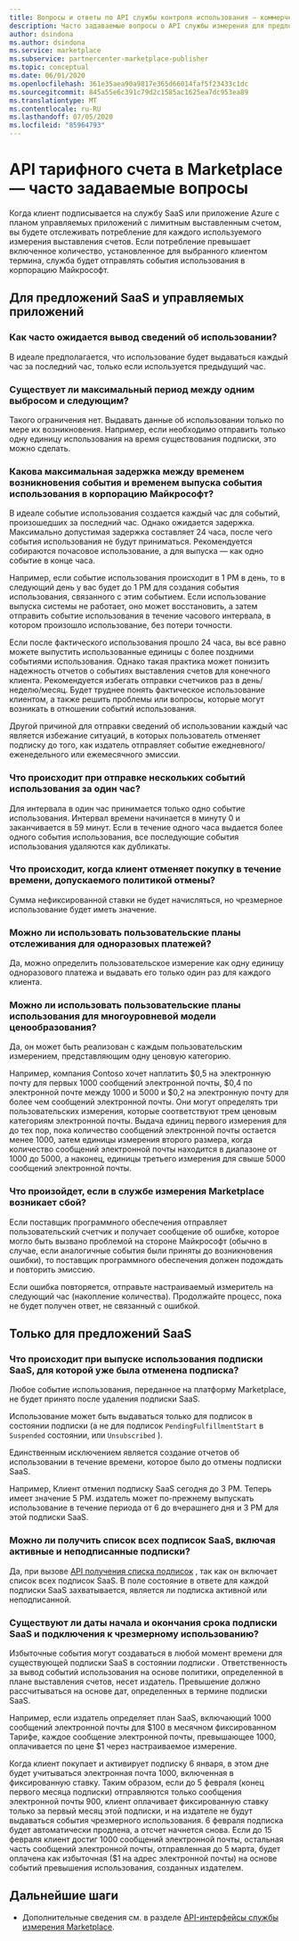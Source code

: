 ```yaml
---
title: Вопросы и ответы по API службы контроля использования — коммерческий магазин Майкрософт
description: Часто задаваемые вопросы о API службы измерения для предложений SaaS в Microsoft AppSource и Azure Marketplace.
author: dsindona
ms.author: dsindona
ms.service: marketplace
ms.subservice: partnercenter-marketplace-publisher
ms.topic: conceptual
ms.date: 06/01/2020
ms.openlocfilehash: 361e35aea90a9817e365d66014faf5f23433c1dc
ms.sourcegitcommit: 845a55e6c391c79d2c1585ac1625ea7dc953ea89
ms.translationtype: MT
ms.contentlocale: ru-RU
ms.lasthandoff: 07/05/2020
ms.locfileid: "85964793"
---
```

# <a name="marketplace-metered-billing-apis---faq"></a>API тарифного счета в Marketplace — часто задаваемые вопросы

Когда клиент подписывается на службу SaaS или приложение Azure с планом управляемых приложений с лимитным выставленным счетом, вы будете отслеживать потребление для каждого используемого измерения выставления счетов.  Если потребление превышает включенное количество, установленное для выбранного клиентом термина, служба будет отправлять события использования в корпорацию Майкрософт.

## <a name="for-both-saas-offers-and-managed-apps"></a>Для предложений SaaS и управляемых приложений

### <a name="how-often-is-it-expected-to-emit-usage"></a>Как часто ожидается вывод сведений об использовании?

В идеале предполагается, что использование будет выдаваться каждый час за последний час, только если используется предыдущий час.

### <a name="is-there-a-maximal-period-between-one-emission-and-the-next-one"></a>Существует ли максимальный период между одним выбросом и следующим?

Такого ограничения нет. Выдавать данные об использовании только по мере их возникновения. Например, если необходимо отправить только одну единицу использования на время существования подписки, это можно сделать.

### <a name="what-is-the-maximum-delay-between-the-time-an-event-occurs-and-the-time-a-usage-event-is-emitted-to-microsoft"></a>Какова максимальная задержка между временем возникновения события и временем выпуска события использования в корпорацию Майкрософт?

В идеале событие использования создается каждый час для событий, произошедших за последний час. Однако ожидается задержка. Максимально допустимая задержка составляет 24 часа, после чего события использования не будут приниматься. Рекомендуется собираются почасовое использование, а для выпуска — как одно событие в конце часа.

Например, если событие использования происходит в 1 РМ в день, то в следующий день у вас будет до 1 PM для создания события использования, связанного с этим событием.  Если использование выпуска системы не работает, оно может восстановить, а затем отправить событие использования в течение часового интервала, в котором произошло использование, без потери точности.

Если после фактического использования прошло 24 часа, вы все равно можете выпустить использованные единицы с более поздними событиями использования.  Однако такая практика может понизить надежность отчетов о событиях выставления счетов для конечного клиента.  Рекомендуется избегать отправки счетчиков раз в день/неделю/месяц.  Будет труднее понять фактическое использование клиентом, а также решить проблемы или вопросы, которые могут возникать в отношении событий использования.

Другой причиной для отправки сведений об использовании каждый час является избежание ситуаций, в которых пользователь отменяет подписку до того, как издатель отправляет событие ежедневного/еженедельного или ежемесячного эмиссии.

### <a name="what-happens-when-you-send-more-than-one-usage-event-in-the-same-hour"></a>Что происходит при отправке нескольких событий использования за один час?

Для интервала в один час принимается только одно событие использования. Интервал времени начинается в минуту 0 и заканчивается в 59 минут.  Если в течение одного часа выдается более одного события использования, все последующие события использования удаляются как дубликаты.

### <a name="what-happens-when-the-customer-cancels-the-purchase-within-the-time-allowed-by-the-cancellation-policy"></a>Что происходит, когда клиент отменяет покупку в течение времени, допускаемого политикой отмены?

Сумма нефиксированной ставки не будет начисляться, но чрезмерное использование будет иметь значение.

### <a name="can-custom-meter-plans-be-used-for-one-time-payments"></a>Можно ли использовать пользовательские планы отслеживания для одноразовых платежей?

Да, можно определить пользовательское измерение как одну единицу одноразового платежа и выдавать его только один раз для каждого клиента.

### <a name="can-custom-meter-plans-be-used-to-tiered-pricing-model"></a>Можно ли использовать пользовательские планы использования для многоуровневой модели ценообразования?

Да, он может быть реализован с каждым пользовательским измерением, представляющим одну ценовую категорию.

Например, компания Contoso хочет наплатить $0,5 на электронную почту для первых 1000 сообщений электронной почты, $0,4 по электронной почте между 1000 и 5000 и $0,2 на электронную почту для более чем сообщений электронной почты. Они могут определять три пользовательских измерения, которые соответствуют трем ценовым категориям электронной почты. Выдача единиц первого измерения для до тех пор, пока количество сообщений электронной почты остается менее 1000, затем единицы измерения второго размера, когда количество сообщений электронной почты находится в диапазоне от 1000 до 5000, а наконец, единицы третьего измерения для свыше 5000 сообщений электронной почты.

### <a name="what-happens-if-the-marketplace-metering-service-has-an-outage"></a>Что произойдет, если в службе измерения Marketplace возникает сбой?

Если поставщик программного обеспечения отправляет пользовательский счетчик и получает сообщение об ошибке, которое могло быть вызвано проблемой на стороне Майкрософт (обычно в случае, если аналогичные события были приняты до возникновения ошибки), то поставщик программного обеспечения должен подождать и повторить эмиссию.

Если ошибка повторяется, отправьте настраиваемый измеритель на следующий час (накопление количества). Продолжайте процесс, пока не будет получен ответ, не связанный с ошибкой.

## <a name="for-saas-offers-only"></a>Только для предложений SaaS

### <a name="what-happens-when-you-emit-usage-for-a-saas-subscription-that-has-been-unsubscribed-already"></a>Что происходит при выпуске использования подписки SaaS, для которой уже была отменена подписка?

Любое событие использования, переданное на платформу Marketplace, не будет принято после удаления подписки SaaS.

Использование может быть выдаваться только для подписок в состоянии подписки (а не для подписок `PendingFulfillmentStart` в `Suspended` состоянии, или `Unsubscribed` ).

Единственным исключением является создание отчетов об использовании в течение времени, которое было до отмены подписки SaaS.

Например, Клиент отменил подписку SaaS сегодня до 3 РМ. Теперь имеет значение 5 PM. издатель может по-прежнему выпускать использование в течение периода от 6 до вчерашнего дня и 3 PM для этой подписки SaaS.

### <a name="can-you-get-a-list-of-all-saas-subscriptions-including-active-and-unsubscribed-subscriptions"></a>Можно ли получить список всех подписок SaaS, включая активные и неподписанные подписки?

Да, при вызове [API получения списка подписок](pc-saas-fulfillment-api-v2.md#subscription-apis) , так как он включает список всех подписок SaaS. В поле состояние в ответе для каждой подписки SaaS захватывается, является ли подписка активной или неподписанной.

### <a name="are-the-start-and-end-dates-of-saas-subscription-term-and-overage-usage-emission-connected"></a>Существуют ли даты начала и окончания срока подписки SaaS и подключения к чрезмерному использованию?

Избыточные события могут создаваться в любой момент времени для существующей подписки SaaS в состоянии *подписки* . Ответственность за вывод событий использования на основе политики, определенной в плане выставления счетов, несет издатель. Превышение должно рассчитываться на основе дат, определенных в термине подписки SaaS. 

Например, если издатель определяет план SaaS, включающий 1000 сообщений электронной почты для $100 в месячном фиксированном Тарифе, каждое сообщение электронной почты, превышающее 1000, оплачивается по цене $1 через настраиваемое измерение.

Когда клиент покупает и активирует подписку 6 января, в этом дне будет учитываться электронная почта 1000, включенная в фиксированную ставку. Таким образом, если до 5 февраля (конец первого месяца подписки) отправляются только сообщения электронной почты 900, клиент оплачивает фиксированную ставку только за первый месяц этой подписки, и на издателе не будут выдаваться события чрезмерного использования. 6 февраля подписка будет автоматически продлена, а отсчет начнется снова. Если до 15 февраля клиент достиг 1000 сообщений электронной почты, остальная часть сообщений электронной почты, отправленная до 5 марта, будет оплачена как избыточная ($1 на адрес электронной почты) на основе событий превышения использования, созданных издателем.

## <a name="next-steps"></a>Дальнейшие шаги

- Дополнительные сведения см. в разделе [API-интерфейсы службы измерения Marketplace](./marketplace-metering-service-apis.md).
